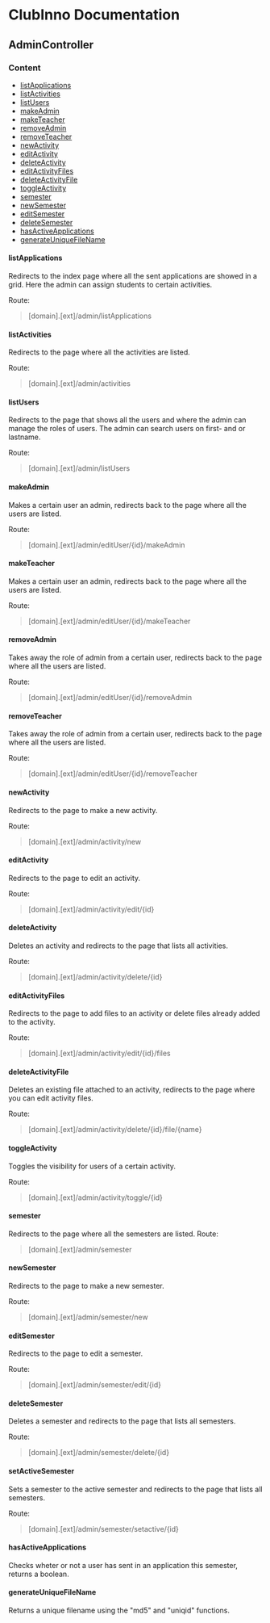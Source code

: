 # ClubInno Documentation
## AdminController

### Content
- [listApplications](#listApplications)
- [listActivities](#listactivities)
- [listUsers](#listusers)
- [makeAdmin](#makeadmin)
- [makeTeacher](#maketeacher)
- [removeAdmin](#removeadmin)
- [removeTeacher](#removeteacher)
- [newActivity](#newactivity)
- [editActivity](#editactivity)
- [deleteActivity](#deleteactivity)
- [editActivityFiles](#editactivityfiles)
- [deleteActivityFile](#deleteactivityfile)
- [toggleActivity](#toggleactivity)
- [semester](#semester)
- [newSemester](#newsemester)
- [editSemester](#editsemester)
- [deleteSemester](#deletesemester)
- [hasActiveApplications](#hasactiveapplications)
- [generateUniqueFileName](#generateUniqueFileName)

#### listApplications
Redirects to the index page where all the sent applications are showed in a grid.
Here the admin can assign students to certain activities.

Route:
> [domain].[ext]/admin/listApplications

#### listActivities
Redirects to the page where all the activities are listed.

Route:
> [domain].[ext]/admin/activities

#### listUsers
Redirects to the page that shows all the users and where the admin can manage the roles of users.
The admin can search users on first- and or lastname.

Route:
> [domain].[ext]/admin/listUsers

#### makeAdmin
Makes a certain user an admin, redirects back to the page where all the users are listed.

Route:
> [domain].[ext]/admin/editUser/{id}/makeAdmin

#### makeTeacher
Makes a certain user an admin, redirects back to the page where all the users are listed.

Route:
> [domain].[ext]/admin/editUser/{id}/makeTeacher

#### removeAdmin
Takes away the role of admin from a certain user, redirects back to the page where all the users are listed.

Route:
> [domain].[ext]/admin/editUser/{id}/removeAdmin

#### removeTeacher
Takes away the role of admin from a certain user, redirects back to the page where all the users are listed.

Route:
> [domain].[ext]/admin/editUser/{id}/removeTeacher

#### newActivity
Redirects to the page to make a new activity.

Route:
> [domain].[ext]/admin/activity/new

#### editActivity
Redirects to the page to edit an activity.

Route:
> [domain].[ext]/admin/activity/edit/{id}

#### deleteActivity
Deletes an activity and redirects to the page that lists all activities.

Route:
> [domain].[ext]/admin/activity/delete/{id}

#### editActivityFiles
Redirects to the page to add files to an activity or delete files already added to the activity.

Route:
> [domain].[ext]/admin/activity/edit/{id}/files

#### deleteActivityFile
Deletes an existing file attached to an activity, redirects to the page where you can edit activity files.

Route:
> [domain].[ext]/admin/activity/delete/{id}/file/{name}

#### toggleActivity
Toggles the visibility for users of a certain activity.

Route:
> [domain].[ext]/admin/activity/toggle/{id}

#### semester
Redirects to the page where all the semesters are listed.
Route:
> [domain].[ext]/admin/semester

#### newSemester
Redirects to the page to make a new semester.

Route:
> [domain].[ext]/admin/semester/new

#### editSemester
Redirects to the page to edit a semester.

Route:
> [domain].[ext]/admin/semester/edit/{id}

#### deleteSemester
Deletes a semester and redirects to the page that lists all semesters.

Route:
> [domain].[ext]/admin/semester/delete/{id}

#### setActiveSemester
Sets a semester to the active semester and redirects to the page that lists all semesters.

Route:
> [domain].[ext]/admin/semester/setactive/{id}

#### hasActiveApplications
Checks wheter or not a user has sent in an application this semester, returns a boolean.

#### generateUniqueFileName
Returns a unique filename using the "md5" and "uniqid" functions.
